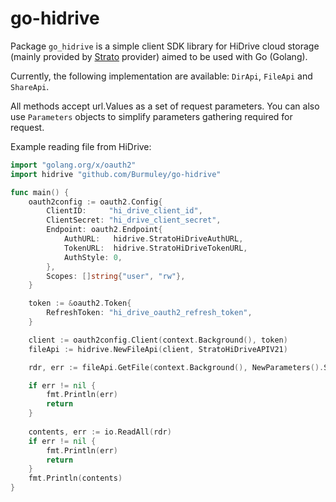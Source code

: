 # go-hidrive

Package `go_hidrive` is a simple client SDK library for HiDrive cloud storage
(mainly provided by [Strato](https://www.strato.de/cloud-speicher/) provider) aimed to be used with Go (Golang).

Currently, the following implementation are available: `DirApi`, `FileApi` and `ShareApi`.

All methods accept url.Values as a set of request parameters.
You can also use `Parameters` objects to simplify parameters gathering required for request.

Example reading file from HiDrive:

```go
import "golang.org/x/oauth2"
import hidrive "github.com/Burmuley/go-hidrive"

func main() {
    oauth2config := oauth2.Config{
        ClientID:     "hi_drive_client_id",
        ClientSecret: "hi_drive_client_secret",
        Endpoint: oauth2.Endpoint{
            AuthURL:   hidrive.StratoHiDriveAuthURL,
            TokenURL:  hidrive.StratoHiDriveTokenURL,
            AuthStyle: 0,
        },
        Scopes: []string{"user", "rw"},
    }

    token := &oauth2.Token{
        RefreshToken: "hi_drive_oauth2_refresh_token",
    }

    client := oauth2config.Client(context.Background(), token)
    fileApi := hidrive.NewFileApi(client, StratoHiDriveAPIV21)

    rdr, err := fileApi.GetFile(context.Background(), NewParameters().SetPath("/public/test_file.txt").Values)

    if err != nil {
        fmt.Println(err)
        return
    }
	
    contents, err := io.ReadAll(rdr)
    if err != nil {
        fmt.Println(err)
        return
    }
    fmt.Println(contents)
}
```
